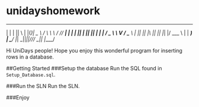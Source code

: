 # unidayshomework

  _   _  _   _  _  ____     _  __   __ ____  
 | | | || \ | |(_)|  _ \   / \ \ \ / // ___| 
 | | | ||  \| || || | | | / _ \ \ V / \___ \ 
 | |_| || |\  || || |_| |/ ___ \ | |   ___) |
  \___/ |_| \_||_||____//_/   \_\|_|  |____/ 


Hi UniDays people! Hope you enjoy this wonderful program for inserting rows in a database.

##Getting Started
###Setup the database
Run the SQL found in `Setup_Database.sql`.

###Run the SLN
Run the SLN.

###Enjoy